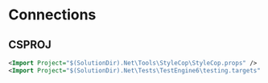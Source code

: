 # Connections

## CSPROJ
```xml
<Import Project="$(SolutionDir).Net\Tools\StyleCop\StyleCop.props" />
<Import Project="$(SolutionDir).Net\Tests\TestEngine6\testing.targets" />
```